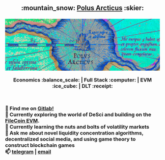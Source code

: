 <h2 align="center">:mountain_snow: <a href="https://polusarcticus.gitlab.io/web-portal/">Polus Arcticus</a> :skier:<h3>
<p align="center"><img src="https://github.com/polus-arcticus/polus-arcticus/blob/main/septentrio-banner.jpg"/></p>
<p align="center">Economics :balance_scale: | Full Stack :computer: | EVM :ice_cube: | DLT :receipt:</p><br/>


:fox_face:  Find me on [Gitlab!](https://gitlab.com/polusarcticus) <br/>
:test_tube: Currently exploring the world of DeSci and building on the [FileCoin EVM](https://fvm.filecoin.io/). <br/>
:mag_right: Currently learning the nuts and bolts of volatility markets <br/>
💬 Ask me about novel liquidity concentration algorithms, decentralized social media, and using game theory to construct blockchain games <br/>
📫 [telegram](https://t.me/polusarcticus) | [email](thulsmans.1133@gmail.com) 

<!--
**polus-arcticus/polus-arcticus** is a ✨ _special_ ✨ repository because its `README.md` (this file) appears on your GitHub profile.

Here are some ideas to get you started:

- 🔭 I’m currently working on ...
- 🌱 I’m currently learning ...
- 👯 I’m looking to collaborate on ...
- 🤔 I’m looking for help with ...
- 💬 Ask me about ...
- 📫 How to reach me: ...
- 😄 Pronouns: ...
- ⚡ Fun fact: ...
-->
